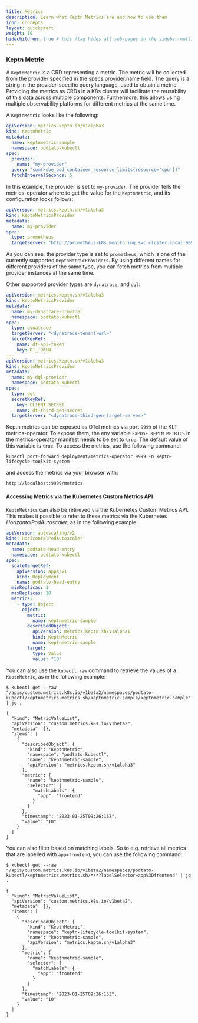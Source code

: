 ```yaml
---
title: Metrics
description: Learn what Keptn Metrics are and how to use them
icon: concepts
layout: quickstart
weight: 10
hidechildren: true # this flag hides all sub-pages in the sidebar-multicard.html
---
```


### Keptn Metric

A `KeptnMetric` is a CRD representing a metric.
The metric will be collected from the provider specified in the
specs.provider.name field.
The query is a string in the provider-specific query language, used to obtain a metric.
Providing the metrics as CRDs in a K8s cluster will facilitate the reusability of this data across multiple components.
Furthermore, this allows using multiple observability platforms for different metrics at the same time.

A `KeptnMetric` looks like the following:

```yaml
apiVersion: metrics.keptn.sh/v1alpha3
kind: KeptnMetric
metadata:
  name: keptnmetric-sample
  namespace: podtato-kubectl
spec:
  provider:
    name: "my-provider"
  query: "sum(kube_pod_container_resource_limits{resource='cpu'})"
  fetchIntervalSeconds: 5
```

In this example, the provider is set to `my-provider`.
The provider tells the metrics-operator where to get the value for the `KeptnMetric`, and its configuration looks follows:

```yaml
apiVersion: metrics.keptn.sh/v1alpha3
kind: KeptnMetricsProvider
metadata:
  name: my-provider
spec:
  type: prometheus
  targetServer: "http://prometheus-k8s.monitoring.svc.cluster.local:9090"
```

As you can see, the provider type is set to `prometheus`, which is one of the currently supported `KeptnMetricProviders`.
By using different names for different providers of the same type, you can fetch metrics from multiple
provider instances at the same time.

Other supported provider types are `dynatrace`, and `dql`:

````yaml
apiVersion: metrics.keptn.sh/v1alpha3
kind: KeptnMetricsProvider
metadata:
  name: my-dynatrace-provider
  namespace: podtato-kubectl
spec:
  type: dynatrace
  targetServer: "<dynatrace-tenant-url>"
  secretKeyRef:
    name: dt-api-token
    key: DT_TOKEN
---
apiVersion: metrics.keptn.sh/v1alpha3
kind: KeptnMetricsProvider
metadata:
  name: my-dql-provider
  namespace: podtato-kubectl
spec:
  type: dql
  secretKeyRef:
    key: CLIENT_SECRET
    name: dt-third-gen-secret 
  targetServer: "<dynatrace-third-gen-target-server>"
````

Keptn metrics can be exposed as OTel metrics via port `9999` of the KLT metrics-operator.
To expose them, the env
variable `EXPOSE_KEPTN_METRICS` in the metrics-operator manifest needs to be set to `true`.
The default value of this variable is `true`.
To access the metrics, use the following command:

```shell
kubectl port-forward deployment/metrics-operator 9999 -n keptn-lifecycle-toolkit-system
```

and access the metrics via your browser with:

```http://localhost:9999/metrics```

#### Accessing Metrics via the Kubernetes Custom Metrics API

`KeptnMetrics` can also be retrieved via the Kubernetes Custom Metrics API.
This makes it possible to refer to these metrics via the Kubernetes *HorizontalPodAutoscaler*, as in the following
example:

```yaml
apiVersion: autoscaling/v2
kind: HorizontalPodAutoscaler
metadata:
  name: podtato-head-entry
  namespace: podtato-kubectl
spec:
  scaleTargetRef:
    apiVersion: apps/v1
    kind: Deployment
    name: podtato-head-entry
  minReplicas: 1
  maxReplicas: 10
  metrics:
    - type: Object
      object:
        metric:
          name: keptnmetric-sample
        describedObject:
          apiVersion: metrics.keptn.sh/v1alpha1
          kind: KeptnMetric
          name: keptnmetric-sample
        target:
          type: Value
          value: "10"
```

You can also use the `kubectl raw` command to retrieve the values of a `KeptnMetric`, as in the following example:

```shell
$ kubectl get --raw "/apis/custom.metrics.k8s.io/v1beta2/namespaces/podtato-kubectl/keptnmetrics.metrics.sh/keptnmetric-sample/keptnmetric-sample" | jq .

{
  "kind": "MetricValueList",
  "apiVersion": "custom.metrics.k8s.io/v1beta2",
  "metadata": {},
  "items": [
    {
      "describedObject": {
        "kind": "KeptnMetric",
        "namespace": "podtato-kubectl",
        "name": "keptnmetric-sample",
        "apiVersion": "metrics.keptn.sh/v1alpha3"
      },
      "metric": {
        "name": "keptnmetric-sample",
        "selector": {
          "matchLabels": {
            "app": "frontend"
          }
        }
      },
      "timestamp": "2023-01-25T09:26:15Z",
      "value": "10"
    }
  ]
}
```

You can also filter based on matching labels.
So to e.g. retrieve all metrics that are labelled with `app=frontend`, you
can use the following command:

```shell
$ kubectl get --raw "/apis/custom.metrics.k8s.io/v1beta2/namespaces/podtato-kubectl/keptnmetrics.metrics.sh/*/*?labelSelector=app%3Dfrontend" | jq .

{
  "kind": "MetricValueList",
  "apiVersion": "custom.metrics.k8s.io/v1beta2",
  "metadata": {},
  "items": [
    {
      "describedObject": {
        "kind": "KeptnMetric",
        "namespace": "keptn-lifecycle-toolkit-system",
        "name": "keptnmetric-sample",
        "apiVersion": "metrics.keptn.sh/v1alpha3"
      },
      "metric": {
        "name": "keptnmetric-sample",
        "selector": {
          "matchLabels": {
            "app": "frontend"
          }
        }
      },
      "timestamp": "2023-01-25T09:26:15Z",
      "value": "10"
    }
  ]
}
```

